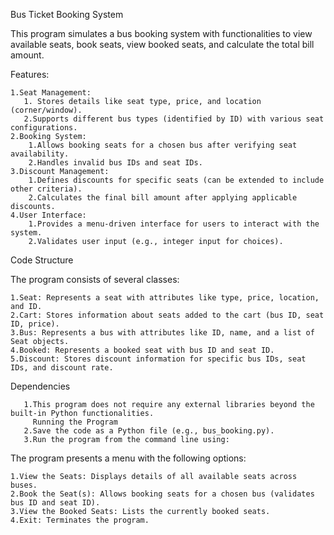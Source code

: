 Bus Ticket Booking System

This program simulates a bus booking system with functionalities to view available seats, book seats, view booked seats, and calculate the total bill amount.


Features:

    1.Seat Management:
       1. Stores details like seat type, price, and location (corner/window).
       2.Supports different bus types (identified by ID) with various seat configurations.
    2.Booking System:
        1.Allows booking seats for a chosen bus after verifying seat availability.
        2.Handles invalid bus IDs and seat IDs.
    3.Discount Management:
        1.Defines discounts for specific seats (can be extended to include other criteria).
        2.Calculates the final bill amount after applying applicable discounts.
    4.User Interface:
        1.Provides a menu-driven interface for users to interact with the system.
        2.Validates user input (e.g., integer input for choices).

Code Structure

The program consists of several classes:

    1.Seat: Represents a seat with attributes like type, price, location, and ID.
    2.Cart: Stores information about seats added to the cart (bus ID, seat ID, price).
    3.Bus: Represents a bus with attributes like ID, name, and a list of Seat objects.
    4.Booked: Represents a booked seat with bus ID and seat ID.
    5.Discount: Stores discount information for specific bus IDs, seat IDs, and discount rate.

Dependencies
 
       1.This program does not require any external libraries beyond the built-in Python functionalities. 
         Running the Program
       2.Save the code as a Python file (e.g., bus_booking.py).
       3.Run the program from the command line using:
       
The program presents a menu with the following options:

    1.View the Seats: Displays details of all available seats across buses.
    2.Book the Seat(s): Allows booking seats for a chosen bus (validates bus ID and seat ID).
    3.View the Booked Seats: Lists the currently booked seats.
    4.Exit: Terminates the program.
